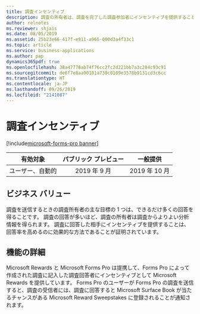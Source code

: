 ```yaml
---
title: 調査インセンティブ
description: 調査の所有者は、調査を完了した調査参加者にインセンティブを提供することができます。
author: relnotes
ms.reviewer: shjais
ms.date: 08/05/2019
ms.assetid: 25b23e66-417f-e911-a965-000d3a4f33c1
ms.topic: article
ms.service: business-applications
ms.author: pap
dynamics365pdf: true
ms.openlocfilehash: 38a47778ab74f76cc2fc2d221bb7a3c284c93c91
ms.sourcegitcommit: de6f7e8aa90101a730c0109e3578b9131cd3c6cc
ms.translationtype: HT
ms.contentlocale: ja-JP
ms.lasthandoff: 09/26/2019
ms.locfileid: "2141087"
---
```

# <a name="survey-incentives"></a>調査インセンティブ
[!include[microsoft-forms-pro banner](../includes/microsoft-forms-pro.md)]

| 有効対象    |  パブリック プレビュー | 一般提供 | 
| ---------- | :----------: |:----------: |
|ユーザー、自動的|2019 年 9 月| 2019 年 10 月|


## <a name="business-value"></a>ビジネス バリュー
<!-- bv start -->
調査を送信するときの調査所有者の主な目標の 1 つは、できるだけ多くの回答を得ることです。 調査の回答が多いほど、調査の所有者は調査からよりよい分析情報を得られます。 調査に回答した相手にインセンティブを提供することは、回答率を高めるのに効果的な方法であることが証明されています。
<!-- bv end -->



## <a name="feature-details"></a>機能の詳細
<!--feature detail start -->
Microsoft Rewards と Microsoft Forms Pro は提携して、Forms Pro によって作成された調査に記入した調査回答者にインセンティブとして Microsoft Rewards を提供しています。 Forms Pro のユーザーが Forms Pro の調査を送信すると、調査の受信者には、調査に回答すると Microsoft Surface Book が当たるチャンスがある Microsoft Reward Sweepstakes に登録されることが通知されます。
<!--feature detail end -->












